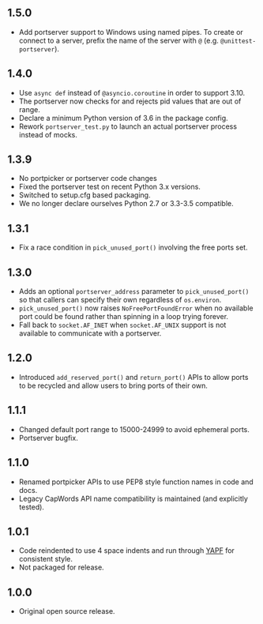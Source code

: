 ## 1.5.0

*   Add portserver support to Windows using named pipes. To create or connect
    to a server, prefix the name of the server with `@` (e.g. 
    `@unittest-portserver`).


## 1.4.0

*   Use `async def` instead of `@asyncio.coroutine` in order to support 3.10.
*   The portserver now checks for and rejects pid values that are out of range.
*   Declare a minimum Python version of 3.6 in the package config.
*   Rework `portserver_test.py` to launch an actual portserver process instead
    of mocks.

## 1.3.9

*   No portpicker or portserver code changes
*   Fixed the portserver test on recent Python 3.x versions.
*   Switched to setup.cfg based packaging.
*   We no longer declare ourselves Python 2.7 or 3.3-3.5 compatible.

## 1.3.1

*   Fix a race condition in `pick_unused_port()` involving the free ports set.

## 1.3.0

*   Adds an optional `portserver_address` parameter to `pick_unused_port()` so
    that callers can specify their own regardless of `os.environ`.
*   `pick_unused_port()` now raises `NoFreePortFoundError` when no available
    port could be found rather than spinning in a loop trying forever.
*   Fall back to `socket.AF_INET` when `socket.AF_UNIX` support is not available
    to communicate with a portserver.

## 1.2.0

*   Introduced `add_reserved_port()` and `return_port()` APIs to allow ports to
    be recycled and allow users to bring ports of their own.

## 1.1.1

*   Changed default port range to 15000-24999 to avoid ephemeral ports.
*   Portserver bugfix.

## 1.1.0

*   Renamed portpicker APIs to use PEP8 style function names in code and docs.
*   Legacy CapWords API name compatibility is maintained (and explicitly
    tested).

## 1.0.1

*   Code reindented to use 4 space indents and run through
    [YAPF](https://github.com/google/yapf) for consistent style.
*   Not packaged for release.

## 1.0.0

*   Original open source release.
